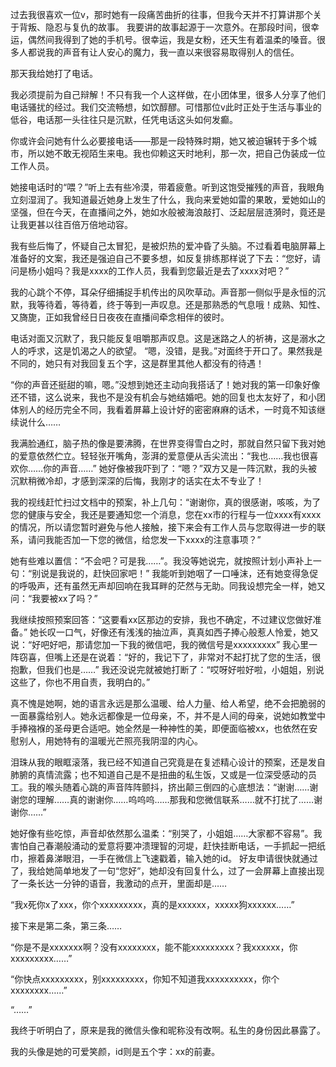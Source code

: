 过去我很喜欢一位v，那时她有一段痛苦曲折的往事，但我今天并不打算讲那个关于背叛、隐忍与复仇的故事。
我要讲的故事起源于一次意外。在那段时间，很幸运，偶然间我得到了她的手机号。很幸运，我是女粉，还天生有着温柔的嗓音。很多人都说我的声音有让人安心的魔力，我一直以来很容易取得别人的信任。

那天我给她打了电话。

我必须提前为自己辩解！不只有我一个人这样做，在小团体里，很多人分享了他们电话骚扰的经过。我们交流畅想，如饮醇醪。可惜那位v此时正处于生活与事业的低谷，电话那一头往往只是沉默，任凭电话这头如何发癫。

你或许会问她有什么必要接电话——那是一段特殊时期，她又被迫辗转于多个城市，所以她不敢无视陌生来电。我也仰赖这天时地利，那一次，把自己伪装成一位工作人员。

她接电话时的“喂？”听上去有些冷漠，带着疲惫。听到这饱受摧残的声音，我眼角立刻湿润了。我知道最近她身上发生了什么，我向来爱她如雷的果敢，爱她如山的坚强，但在今天，在直播间之外，她如水般被海浪敲打、泛起层层涟漪时，竟还是让我更甚以往百倍万倍地动容。

我有些后悔了，怀疑自己太冒犯，是被炽热的爱冲昏了头脑。不过看着电脑屏幕上准备好的文案，我还是强迫自己不要多想，如反复排练那样说了下去：“您好，请问是杨小姐吗？我是xxxx的工作人员，我看到您最近是去了xxxx对吧？”

我的心跳个不停，耳朵仔细捕捉手机传出的风吹草动。声音那一侧似乎是永恒的沉默，我等待着，等待着，终于等到一声叹息。还是那熟悉的气息哦！成熟、知性、又旖旎，正如我曾经日日夜夜在直播间牵念相伴的彼时。

电话对面又沉默了，我只能反复咀嚼那声叹息。这是迷路之人的祈祷，这是溺水之人的呼求，这是饥渴之人的欲望。
“嗯，没错，是我。”对面终于开口了。果然我是不同的，她只有对我回复五个字，这是群里其他人都没有的待遇！

“你的声音还挺甜的嘛，嗯。”没想到她还主动向我搭话了！她对我的第一印象好像还不错，这么说来，我也不是没有机会与她结婚吧。她的回复也太友好了，和小团体别人的经历完全不同，我看着屏幕上设计好的密密麻麻的话术，一时竟不知该继续说什么……

我满脸通红，脑子热的像是要沸腾，在世界变得雪白之时，那就自然只留下我对她的爱意依然伫立。轻轻张开嘴角，澎湃的爱意便从舌尖流出：“我也……我也很喜欢你……你的声音……”
她好像被我吓到了：“嗯？”双方又是一阵沉默，我的头被沉默稍微冷却，才感到深深的后悔，我刚才的话实在太不专业了！

我的视线赶忙扫过文档中的预案，补上几句：“谢谢你，真的很感谢，咳咳，为了您的健康与安全，我还是要通知您一个消息，您在xx市的行程与一位xxxx有xxxx的情况，所以请您暂时避免与他人接触，接下来会有工作人员与您取得进一步的联系，请问我能否加一下您的微信，给您发一下xxxx的注意事项？”

她有些难以置信：“不会吧？可是我……”。我没等她说完，就按照计划小声补上一句：“别说是我说的，赶快回家吧！”
我能听到她咽了一口唾沫，还有她变得急促的呼吸声，还有虽然无声却回响在我耳畔的茫然与无助。同我设想完全一样，她又问：“我要被xx了吗？”

我继续按照预案回答：“这要看xx区那边的安排，我也不确定，不过建议您做好准备。”
她长叹一口气，好像还有浅浅的抽泣声，真真如西子捧心般惹人怜爱，她又说：“好吧好吧，那请您加一下我的微信吧，我的微信号是xxxxxxxxx”
我心里一阵窃喜，但嘴上还是在说着：“好的，我记下了，非常对不起打扰了您的生活，很抱歉，但我们也是……”
我还没说完就被她打断了：“哎呀好啦好啦，小姐姐，别说这些了，你也不用自责，我明白的。”

真不愧是她啊，她的语言永远是那么温暖、给人力量、给人希望，绝不会把脆弱的一面暴露给别人。她永远都像是一位母亲，不，并不是人间的母亲，说她如教堂中手捧襁褓的圣母更合适吧。她全然是一种神性的美，即便面临被xx，也依然在安慰别人，用她特有的温暖光芒照亮我阴湿的内心。

泪珠从我的眼眶滚落，我已经不知道自己究竟是在复述精心设计的预案，还是发自肺腑的真情流露；也不知道自己是不是扭曲的私生饭，又或是一位深受感动的员工。我的喉头随着心跳的声音阵阵颤抖，挤出颠三倒四的心底想法：“谢谢……谢谢您的理解……真的谢谢你……呜呜呜……那我和您微信联系……就不打扰了……谢谢你……”

她好像有些吃惊，声音却依然那么温柔：“别哭了，小姐姐……大家都不容易”。我害怕自己春潮般涌动的爱意将要冲溃理智的河堤，赶快挂断电话，一手抓起一把纸巾，擦着鼻涕眼泪，一手在微信上飞速戳着，输入她的id。
好友申请很快就通过了，我给她简单地发了一句“您好”，她却没有回复什么，过了一会屏幕上直接出现了一条长达一分钟的语音，我激动的点开，里面却是……

“我x死你x了xxx，你个xxxxxxxxx，真的是xxxxxx，xxxxx狗xxxxxx……”

接下来是第二条，第三条……

“你是不是xxxxxxx啊？没有xxxxxxxx，能不能xxxxxxxxx？我xxxxxx，你xxxxxxxxx……”

“你快点xxxxxxxxx，别xxxxxxxxx，你知不知道我xxxxxxxxxx，你个xxxxxxxx……”

“……”

我终于听明白了，原来是我的微信头像和昵称没有改啊。私生的身份因此暴露了。

我的头像是她的可爱笑颜，id则是五个字：xx的前妻。
